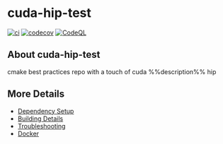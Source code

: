 # cuda-hip-test

[![ci](https://github.com/inonitz/cuda-hip-test/actions/workflows/ci.yml/badge.svg)](https://github.com/inonitz/cuda-hip-test/actions/workflows/ci.yml)
[![codecov](https://codecov.io/gh/inonitz/cuda-hip-test/branch/main/graph/badge.svg)](https://codecov.io/gh/inonitz/cuda-hip-test)
[![CodeQL](https://github.com/inonitz/cuda-hip-test/actions/workflows/codeql-analysis.yml/badge.svg)](https://github.com/inonitz/cuda-hip-test/actions/workflows/codeql-analysis.yml)

## About cuda-hip-test
cmake best practices repo with a touch of cuda %%description%% hip


## More Details

 * [Dependency Setup](README_dependencies.md)
 * [Building Details](README_building.md)
 * [Troubleshooting](README_troubleshooting.md)
 * [Docker](README_docker.md)
